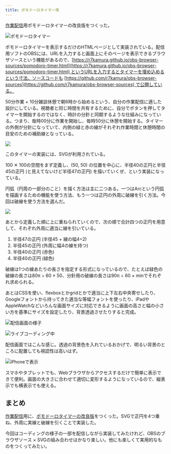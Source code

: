 ```yaml
---
title: ポモドーロタイマー改
---
```

[作業配信](https://www.youtube.com/c/r7kamura)用ポモドーロタイマーの改良版をつくった。

![](https://lh3.googleusercontent.com/docs/AG8NV2YytiAqX38Wc9ef52ysDqKuuohN4O7KaTx6ShvYHk4XgSxM_o5Tq8nvCUDTJyAtQkoVQNO_Pz_CgZ0QVAjPbXMEDZ8rLg-7hLF2vgsU1dGH7SobGN2gZqzUj06h_NWsJZIKISfiCUrWm4xAUuvZ2DUoZTIfWRk8FnXnoM-TunIf14hqOgGLWzyPx52wCsGU_ayPtgJKiZcPU06PGINzOlkZ4AvEf4jOTk8H11uyjROonsJAGaETMRyAlIN-pD6ZmETO5iCVl5NcpCqEblk6D4efV29I5ajeCayugkx17un0wRsB2DhvdtTngUovXLYwQetuo7QbPry39ub60B-0M1kP1hK2wtgwr8T3Sab_pXvjZz0Hz6ATVcvckbTt7_3VKpk0ziHjeymmTu14N5qgBHiyqb5nJ7oPsh8oGtiP9CezddPPhT7r-sboZhev4OTu5lT5ar2Te-3-uWArKB2lVn_ZYKMSjOEwvaOfuGMrGV1gygNPdMgv6T7j8NY_rkrABFmBvRL7dBkvJtddPwcyq-DoXlxYFbv_dU9pJvOaz9udNvs0emFed1rlOT7bwqD2tTs60kJjMWod9LF89Re3CEyqtBpdRd3tbDDhbgy2fAdzhSGsytJIa5vIrwqJAqPdKuWAZSamj7M3EY4dG7jj5rqfB10mQhDIQP0olqSybGiyBcrd4kenM0G1w5h1BbEsgZcWSFP9xhMS8UUAmwZQivfGOgKd6iD3kNFMMdB0Ri-BOAO7Fw13Rtp2NVjhg3hhTlhpL20W8sjrYMQCZ7mQCrQxT0Glo7JkbbPam6yjCFPNXHfyRLpeuzUXpOj9OhhdgBAcSJmpeK8rW0u9f4ULhDeT8HNuWUed-HLDe-6yIQcAoYJuZQ6pPe6iDkDBchHX_ZUKKuw6p3pdAcrQ8sTcypH-BRHeuGaDZBhmotP6DMMDLFShHrSlTWZu3ch5PJ7vRfZdAAg9mYg0YPtoi2GSRGZZ542tkIcINK_rb0yHM_kXGx-q1rMVtMejL0894xMMF-u20XO1G12eNVU8hOtq7mo6rgJ5N4ZsZsJZVHAyEccAFZmui41VW_rclH5-HsIIMgG9X9yLyOzSsd4AgmjygLrAgmMT7Z2ttdD_lhW49rD140MxuXT1Bt_2wFoYI6Zj1KYU2TnLSV1YKDpCYgC-XWWJEIp0lSwo5sOIxodakn185xuDaKx9we-QtjOq0Cl09EoatySdkk6vglX-wn0CehHj60jhqoBQgNlHuranQ7jIyZO7sQ "ポモドーロタイマー")

ポモドーロタイマーを表示するだけのHTMLページとして実装されている。配信用ソフトのOBSには、URLを入力すると画面上にそのページを表示できるブラウザソースという機能があるので、[https://r7kamura.github.io/obs-browser-sources/pomodoro-timer.html](https://r7kamura.github.io/obs-browser-sources/pomodoro-timer.html) というURLを入力するとタイマーを埋め込めるという寸法。ソースコードも [https://github.com/r7kamura/obs-browser-sources](https://github.com/r7kamura/obs-browser-sources) で公開している。

50分作業 + 10分雑談休憩で朝6時から始めるという、自分の作業配信に適した設計にしている。視聴者と同じ時間を共有するために、自分でボタンを押してタイマーを開始するのではなく、時計の分針と同期するような仕組みになっている。つまり、毎時00分に作業を開始し、毎時50分に休憩を開始する。タイマーの外側が分針になっていて、内側の緑と赤の線がそれぞれ作業時間と休憩時間の目安のための補助線となっている。

![](https://lh3.googleusercontent.com/docs/AG8NV2a_59qd7LuFpJ1vst4OvLa5N6wBOlhNkDPgL-axsLM-BHDCYYZqRrghiWlhWZ4j9reUpYPMMFZPqEcPCda9t1dSGGyZPP3gbyLmVuzv9eZHy5nSbdDpZa5vbqCw73Jv_4QD4HTUQ_2h8vV0g4Zv7rbN-1ZHKOiYHZAEyaZ6QaOz1Uyx4iEVoadsyD6dHhIUQZ7c4pL5fYl3Repj1b2BmZkFXX0N476Vt-hVpoeYXz-2cAWf476PSdeE57Sddoky6S4nbCGOMP-OwonQ-6qD7t1bjh0h8-yeFqdf-O9uhAbYbzm9TcGX9D69m2ZjEcXd1s1PbbJnGouxyAS7yvip8WMN9T7qLbrVHaqcw5Q4_I_Mstrxz4EzhA5-VnO5RDMKAsh_rHx2YSEF0BYa9gb-Ki8NYl0tVQLwKa2rOWvKnukS6xhfyuldBK6URWlRiGTkRHWauK7z6eE9aFnnbSbIqnEl8m8j9qrRlAt-cGyTlqcm99O3P1Cd6WgCBk0ENNfDZyO1vdoivJRZYdCnHjkcVvwKjCyWVy_fE_fyj0N2mUnHXzgMtNxSNVOx2GYYa7ofXwDZKaFFezlknwp8plVmOPOQs-1l7fNNU7S5KJd0KCdKfTWa9ubt9-zlL3zCbqvoqfjSGFPmtyHRwAiFrZ5qYF2RFvPe1ATd5gse96EhUR5fJjUWmnO5uStTph1gFvjqCOUMJ63sg0EkBHMW5rMiFGauJ84OPLSRfDtlCiUzV34RfoUq2wJPc9TfxW5D7KgzTTvRdtFbp2Xx8SNpwnqNiGqxPB2jRdr_eFMNkAOkFfRotYQXPsQSCR7Q-J7Ikk9i8AuA2A35-jx-6ZRXmeo4zSx5go_55ObnAaVDWFCg0OQy1jPpKkbi5gc1mz_wRBZmQ8Yc97Ch3P0rlyEpvffBOoahZfPzso5qb3YQgpq0yHPytRwcBdA5V3i0lYKFSKoBwVhi9BiH4R2ah7qwVcaqwTuUKa14wemwwwa5mPR8bC5x4zQMv_iK70A0eUrYxGMzjtLdJm6jhQGVPCHdqCwCWjMTeIpBJoM6GBkXJHwmMdgJZY4gbe3x-Qi_JsVKmwoNF3e7mYuHAL8Bjb4Wktk0-LSEGOOTMdnP9Sg3QB5FksPG3fip7q0omFjLCNgc1DfAuUkAcNnnq73DzNfxJYOy1vEff7Rb1kF_GiEloyQgFvcnXgVffrh0xgScLd6UMxvuoJ-9yuqYB82VI2m5dxfzVkkLJ7DdkmQBHFPOkT_ovJY2dPcgHA)

このタイマーの実装には、SVGが利用されている。

100 ✕ 100の空間をまず定義し、(50, 50) の位置を中心に、半径40の正円と半径45の正円 (と見えてないけど半径47の正円) を描いていくぜ、という実装になっている。

円弧（円周の一部分のこと）を描く方法は主に二つある。一つはArcという円弧を描画するための機能を使う方法、もう一つは正円の外周に破線を引く方法。今回は破線を使う方法を選んだ。

![](https://lh3.googleusercontent.com/docs/AG8NV2bN-IPF5DA2ms732fNOtXR85nOfEDKBAe7WwZYaP7V6b6zrD09P9nDuHO02wq23qmqTsq790kTU29oY2Q025_NRVHzqRIMfEdOpmAGf0-h0kWEp30exV1GMz9AQd4tUKQXl9sDb171QAIVHrBDIarjkencVvU3aRG79_M_kvPrbHIhAQNCTj5iG2PvO6blW9J13A3n5D0hIeuCp0RgHeW3VoDetE6HU06eNXf4KV-Od4LVUkYbGvqpfJd-LUOGUGyGfGPRz7HKlJiS1FvVRGrkLir0afIO9UWcBB4LrvnGZtsLKQHCKRiVtIRXH1Ejz_BhuL_4ISnqFkHh8U8XdCGukFjlJ4xv6SDq3QwHznNN0H8MkWpp2Mg-2ro2WzKu0BMqogjUO8BV-xtIl4LMYHynVNi5XoXZJ-fkZOgj8GQiWeD0VlrYK4m2K_3rgtOkXFENtkp_DJJGui6SNXgCpMcZozoHYS1K9Wm4xaUnhY5BVQGSDSS4nOjlhe6y9KiQz_dia7oZ0fuKZMmoCQ6P2TJS4vgmLagoZYw76UtQr66L9EeloOs6ojO4nF4hmwnUjAK0cyK6jje7HYlu0XoA1EqWPZb1UcVWuqsk-oIbmMV6UveMqPKZyr8oJUMWVdFqxBEBMpVTAKoIR9pM3FNBdZf4YNJZlWGhn-7g9AIBIEOTmlPIrFow8hVYILwBQ6Y0g4IaDhYO4rOg5PCtNySko5-HBGKOaM3EJKEd6qA0lxGL3oG_YkwOIwpfzpcLa8bt_AIfToMWMMXFuByaGOKo7SigLmwGFirS8GkIAbE_SZCT2XUFkoHcIYx2_EOK36zYu4vZljiG_sDw_wvrgyGhaclPt57I7C_BFsjh_qtFz3_o8f5k5pdGg1DsFJizv3dkS8R9qIw5_AcrBXEpUR78OGchrGvw9SnMljoWaEXvnVlcPqw5ke5M_E0B8gIZ3ql2QglNYIft3e-ZSh_50YDv2iBQF6_xWlWGzdMdthkatCYcQn58gbgfzbV5wzGzl6tPC7Gq_rE4zBaSDqlNWnIBwn6kRgQZHQmbVZxxw0XlB8qXE8nxMd5CeygXBwPeIhvRTV3PfhDyZ0Qlhr1a8n2v3P-56DYWDJ7clXk8mlGZFDtBB-sFSytwFxEabnOmbgebxscjhoGyBs8Q4CRfg9bOu0Ux9FbbmCpTtk2FtSlPLcbShoHh4vPxwzZoV1IsweCYAY3QmUgXamN9hEcNHaDSz7-GbALpmD8tIkmmgLruKRQ-8d-B-yQ)

あとから定義した順に上に重ねられていくので、次の順で合計四つの正円を用意して、それぞれ外周に適当に線を引いている。

1.  半径47の正円 (半径45 + 線の幅4÷2)
2.  半径45の正円 (外周に幅4の線を持つ)
3.  半径40の正円 (赤色)
4.  半径40の正円 (緑色)

破線は1つの線あたりの長さを指定する形式になっているので、たとえば緑色の破線の長さは80π ÷ 60 × 50、分針用の破線の長さは90π ÷ 60 × minでそれぞれ求められる。

あとはCSSを使い、flexboxとかgridとかで適当に上下左右中央寄せしたり、Googleフォントから持ってきた適当な等幅フォントを使ったり、iPadやAppleWatchなどいろんな画面サイズに対応できるように画面の高さと幅の小さい方を基準にサイズを設定したり、背景透過させたりすると完成。

![](https://lh3.googleusercontent.com/docs/AG8NV2bYQxg-UorW4MbZrIXb9waR3feSjMWzz8Xvqo2pTzRJla-X3vgFAeWeQZjGkUq7g2UHBfcpg-CGw63USuejiEFqGE7yxHSuohSntuio_dHPgWVF3dC8lPOmXjvERq96IlZwY1UYxRgCT-gbe2GNLy05sofIKzOZ2uYztCvmrRXt0sfma01g7oR7jSxAB6-aDA43uBQZW6CmCWTpV2diixYNrklhKUQ4iBvNqjB9tPiR3BKdCy64DSgj7U5bP9VaTFw6BnxyWX7Ti3rTNmpFFlEM721I_PxsxHGXVcejYPdLx-QZY6OVZ9SPGuaVA3uU9opLmDSU17bLsMzW62wW5sMhufacDCnQ3CPqHz_qYxuE-PnuRpYewtXXRbmMbog1Ykn3GMA_uOOlxA70hcS178zqMsFA-HIREtIGlpd2513JJFj3xPzCiUPZfar-D9kjHzGIq0XIMhl9H8bdwOjOaeHr5qqq_IK_jrE7lCOipttIkQsiHqcyBOWdbRJEpxTFf9azmvX62Hu-Dbcq_AJJadHwd8NHcKyeHI7oDCoPEyYETgf3d6ZwiJ6xGi4R0rsZDUeWKhzXlKdx2H2j0Iw_YJDhuLxU0GhW7nu32LI6mBLWHa1GMEz3vBBPAqHkvAioptzeMHioDtAVlcFpzmijWiSaFHTyD2OlbMwfRlWPwp9Hgu8MkVNiNe4WUkHm4Gk65HrQzB3Zha4TOotiTw1tPcvxTmzQgs-iTiX8lRGoAF8lm32-I7ZarhDOGC9UdSbxEzXuOckvDGH2T8ReUN6Im2QdP6k1yTX-OMOybG8EMYofrYckwM2WVv6ZjKQ_dU-KO16_bvZ5Qm8Zm4zaC5O7uokZ5Tje_U6vP3DBCUSqTyFVSa38nVQIm-ZPhSH5JstDxfzHZMPkhhg5oewQqooDAeHFSoKo-qEzsCWoAN5eOXsxwwgJmadqudLj40L7IZvX4_ZEod63p5IT1qb9lycBTbtWqyAQE5rOdhAzOsVd1speJBzaYIjia-xS19kDWFKp2fsOuyTRL3PezKjw5xPWV6vj5kuuGgTs5tGRaQ-UobEu2PbvihaYiEF_SU3EEE8U-av1-yN5Qa5boV-qqG74xsZyj5_ir1XOm5alwbc9AyLOntBq4As5zY_O9wSli63kBz2HcSTSIfd-emab6to-XWFPczydChILzuTw5jpgjTy1YtTGWDnMkdL0D1XpE6IanJBuHxL3YxGnEOtPaWuhpGAqQVFsneHVtVo1rni030fZcYs2kQ "配信画面の様子")

![](https://lh3.googleusercontent.com/docs/AG8NV2aJk_RTyiymi_zS3tiJI51CUuVV_fOhxUNMseHIqEppYkOoGTvcKW7Cgd7DjbDwLy1Qqot4Ggda71P2jyCOF9eCARXJaDaWBC8vB4AFd0Mnlz_BAuptkSMX5xmaDqmFzkFTYZ4xIGnzPkdyJ6FIQKJCjMIJb0A2Jc1rvq1y5maPa-kjsl8pGriw2HVbQLCrtyN1elVpPHUCG82lI76btJLwQrD6HHo3TNbneyB454COyJereUGxcCcSvkcE32rS0BmdMlu2CJhBhyWvcZG0DSk3zDUnlcSLHkApiKj3CTw_l61aE6bCz7Q7YbOL558ll3QkFxtDEiRs1-A4YMPKnJb2J8hCkRcKZeCSDw4cqu85u2jmG_a1IfgB9MpNhQ-d2xw169-6Qxw_Rpg8J75RHo-zp224DZQYA5IPii-uB-_14gIZxtGiQOGI4w9Fg9yyuiMNeUMJa2GRGu07VPQbI6Hpk60knkIglC73TbRYZ-2VATVG0gB0HbG0nqa9ZDnLDSBvMr9vsfVB3JxkhgCLW6fxLSOKL0nd8wM3_jfxHVuAnizfhTZ9KulGTcaN-s54Xj3Uj85G6T7xAVlB-8Ea_TFyIwNf3py-Z5uCVnR6BYKB6A4GHARXT_HVfUT7K20OjnrVV_gHoOYCy1W2w4Fg2bhPrWNP6heG0IKIea7bZf-gHp-_tZDm38_4iuyz7ZOUl0I1AL54EFK-70dITNqspipUVpGyz0Vy1k9ldZS1-4gqTtdrDHxbAZTxFw0D8emNB3A5jslZ9Ale5QEnhxLN2CoAu72vn3Im2PmnDBQxStZnYLmTsAqFJZM9uaL7id3Hsf1HRTnau0I1UtfPBVueNguE8nFa_YBlw8R7hYmN1f82UZk3TmljAdoKBat-3I-RK1MfBRk05SeJEK14iuBKyrkAk_ylgm5i_2IZA9dNeVCxjXZhJkViNoXF6TQnVUR-VDv5RvOUJ-SL_KxbO1j1dQFPYJhB50OWqIBpR6MsAb-SYH2vHKOUeA6EvXQnf1CWG6L2h5-G3W5QEEOuds-VKFlF2RCiilzxmNM5oM7ltaKpXtkxRvs4fWXrNOLGi_f49xfYsvpbHoJKipx3coMHPhwDj53P-hX6x-veHJFsQwxVfiCVf-6bm0B_1mHOrZlClZswpHGN7h_rQ1_n4vcPOqhgKA_TvIi_COO8cRl6_mXkpnrBvDn1ZpOnC7piCkn6c2hTYE0_W37_STtv3dvGeu288sOmoLG0JzVRMvo5aBcH4-m3Mw "ライブコーディング中")

配信画面ではこんな感じ。透過の背景色を入れているおかげで、明るい背景のところに配置しても視認性は高いはず。

![](https://lh3.googleusercontent.com/docs/AG8NV2bDLbQRLdhDbXcaJiNBDwJJMYo9wRJUpfxbOtQCmVnU7fOqMdfQYKEmPoCmeDyBn9J_Ok9A_wRH3dGXrPhLh3BRrvOOxCA5KUQZxoh4vzi5QkKX_CL_flt3Mc6WRPkeLpctf5QWtMP9hfJ8ruQkZuvF8tn79TnOJJSJMk8wfPh5kcJ-1C6upWvT3WIQKkmRWbJzckkyxCLGZiNuCYh4vFpA0dMIbwE8eXDo9eywQMTvh3tEnupR27vELT6g8PgZOiDKY67skiXGHNT7JSoTj-PyO7xb45S0j9lGSr5lt7c-bm7Tn_umDHx1FDUsSvHx4Iba0m_m-YUCEr5hMDyuAdiy588wB11KkazM1APItNWsddtM3VZCc4TFZ8I0qNWDk-g9JN1gYiLl__5eaV3J-tMKs7n9-IQaSTl-qu2Lr_LRScNJeyKRG9AUscsNtGEf-X1wTvn3qoym9ai-LMs8fboiU5Gu2CqE0oq6e-vZ8pmqwpElHngACvuyg5OlUGqRc_D429CfEFYSlzhCrVn_xtPrTSpW2alPctA2dX-S2CPvwaPhd993Oy-gPdHWofL9KgET7-kaaRc_KZL2gWRbVJ4ySdUUwxixcdC-x-YxxSzup0nmfMtV8WHigH3hiVkMVrjgGbDlPdNBqkw823PAOIbNAQxoFiGPVuxGWcQYqMAkSd8X79C1VhcGiPnW0Jwr0Ar_1qhIuCSE_H802HslMxgzDn-MxZfs_3U0TNdhJXlRJxkwNQI27ZJ45vJmhqcRoeDK2D5lTbGWZq5cCRdUFwKC3DFBLreT6JAvzryDieHlFODqVv2DWJNfvs9su7QQxfPcS-4BUW2i_-vmg5g6LftCf1b1dmTewRR4hNGGc6cE4g9l74HAn1g93zTrQb3fhU7muQ3bZ3QDTn9CjWvQrswJKHQMT6dPrcdZqJKOOXCKASOw0nIvY-jkhzch-tnNvUcVG8UxtDmTOKXpcz5dRuQVduSLhj3tq2ymeD5TzQHWp9xMZ6acqpmpCf_qDAj1PuhDkEHtnQvQ1YK9BQDoRIbvGbgWMA0XeS5wrz8JeYtq8UgiHo2rqUhQiBp5CMOrQ6ViV8qEveBQkAsjywVkpYanI-7jr5EKf7z0Ph8G1ZFoAAReMVvQ3lPFSuA2kFbjkgwqcVXjINiLpZD3epnqnlV3pjOPDJkl35o17jSaupOi1fuocv8VXebC2onycVHB6ocBCrDBpt1ya2DPqqoKtIED_bW9w1Z8LyObgPIxo6gIrnRpDQ "iPhoneで表示")

スマホやタブレットでも、Webブラウザからアクセスするだけで簡単に表示できて便利。画面の大きさに合わせて適切に変形するようになっているので、縦表示でも横表示でも使える。

まとめ
---

[作業配信](https://www.youtube.com/c/r7kamura)用に、[ポモドーロタイマーの改良版](https://github.com/r7kamura/obs-browser-sources)をつくった。SVGで正円を4つ重ね、外周に実線と破線を引くことで実装した。

今回はコーディングの様子の一部を配信しながら実装してみたけれど、OBSのブラウザソース × SVGの組み合わせはかなり楽しい。他にも楽しくて実用的なものをつくってみたい。
